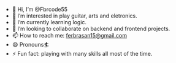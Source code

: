 - 👋 Hi, I’m @Fbrcode55
- 👀 I’m interested in play guitar, arts and eletronics.
- 🌱 I’m currently learning logic.
- 💞️ I’m looking to collaborate on backend and frontend projects.
- 📫 How to reach me: ferbrasan15@gmail.com 
- 😄 Pronouns🏄
- ⚡ Fun fact: playing with many skills all most of the time.

<!---
Fbrcode55/Fbrcode55 is a ✨ special ✨ repository because its `README.md` (this file) appears on your GitHub profile.
You can click the Preview link to take a look at your changes.
--->
